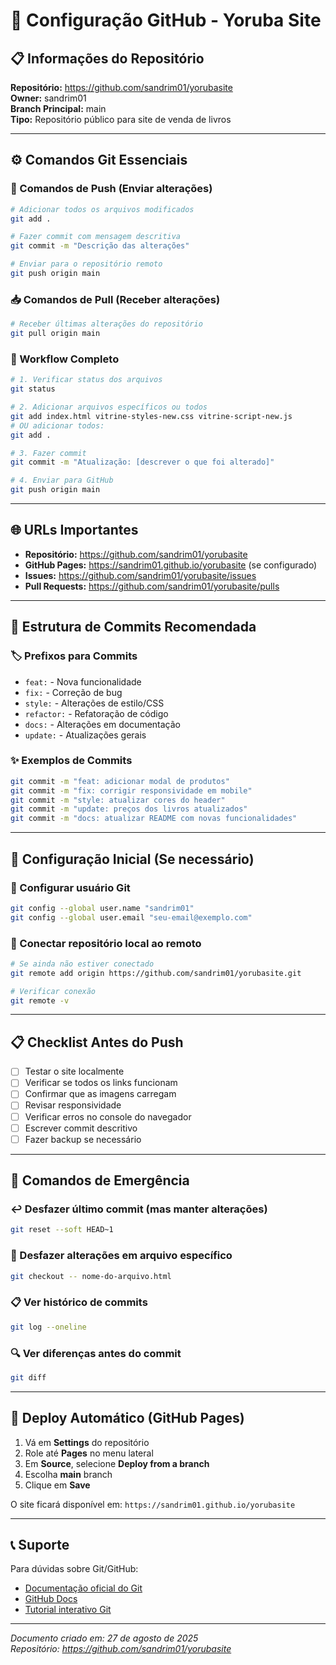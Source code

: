 # 🔧 Configuração GitHub - Yoruba Site

## 📋 Informações do Repositório

**Repositório:** https://github.com/sandrim01/yorubasite  
**Owner:** sandrim01  
**Branch Principal:** main  
**Tipo:** Repositório público para site de venda de livros

---

## ⚙️ Comandos Git Essenciais

### 🚀 Comandos de Push (Enviar alterações)

```bash
# Adicionar todos os arquivos modificados
git add .

# Fazer commit com mensagem descritiva
git commit -m "Descrição das alterações"

# Enviar para o repositório remoto
git push origin main
```

### 📥 Comandos de Pull (Receber alterações)

```bash
# Receber últimas alterações do repositório
git pull origin main
```

### 🔄 Workflow Completo

```bash
# 1. Verificar status dos arquivos
git status

# 2. Adicionar arquivos específicos ou todos
git add index.html vitrine-styles-new.css vitrine-script-new.js
# OU adicionar todos:
git add .

# 3. Fazer commit
git commit -m "Atualização: [descrever o que foi alterado]"

# 4. Enviar para GitHub
git push origin main
```

---

## 🌐 URLs Importantes

- **Repositório:** https://github.com/sandrim01/yorubasite
- **GitHub Pages:** https://sandrim01.github.io/yorubasite (se configurado)
- **Issues:** https://github.com/sandrim01/yorubasite/issues
- **Pull Requests:** https://github.com/sandrim01/yorubasite/pulls

---

## 📂 Estrutura de Commits Recomendada

### 🏷️ Prefixos para Commits

- `feat:` - Nova funcionalidade
- `fix:` - Correção de bug
- `style:` - Alterações de estilo/CSS
- `refactor:` - Refatoração de código
- `docs:` - Alterações em documentação
- `update:` - Atualizações gerais

### ✨ Exemplos de Commits

```bash
git commit -m "feat: adicionar modal de produtos"
git commit -m "fix: corrigir responsividade em mobile"
git commit -m "style: atualizar cores do header"
git commit -m "update: preços dos livros atualizados"
git commit -m "docs: atualizar README com novas funcionalidades"
```

---

## 🔐 Configuração Inicial (Se necessário)

### 👤 Configurar usuário Git

```bash
git config --global user.name "sandrim01"
git config --global user.email "seu-email@exemplo.com"
```

### 🔗 Conectar repositório local ao remoto

```bash
# Se ainda não estiver conectado
git remote add origin https://github.com/sandrim01/yorubasite.git

# Verificar conexão
git remote -v
```

---

## 📋 Checklist Antes do Push

- [ ] Testar o site localmente
- [ ] Verificar se todos os links funcionam
- [ ] Confirmar que as imagens carregam
- [ ] Revisar responsividade
- [ ] Verificar erros no console do navegador
- [ ] Escrever commit descritivo
- [ ] Fazer backup se necessário

---

## 🚨 Comandos de Emergência

### ↩️ Desfazer último commit (mas manter alterações)

```bash
git reset --soft HEAD~1
```

### 🔄 Desfazer alterações em arquivo específico

```bash
git checkout -- nome-do-arquivo.html
```

### 📋 Ver histórico de commits

```bash
git log --oneline
```

### 🔍 Ver diferenças antes do commit

```bash
git diff
```

---

## 📱 Deploy Automático (GitHub Pages)

1. Vá em **Settings** do repositório
2. Role até **Pages** no menu lateral
3. Em **Source**, selecione **Deploy from a branch**
4. Escolha **main** branch
5. Clique em **Save**

O site ficará disponível em: `https://sandrim01.github.io/yorubasite`

---

## 📞 Suporte

Para dúvidas sobre Git/GitHub:
- [Documentação oficial do Git](https://git-scm.com/docs)
- [GitHub Docs](https://docs.github.com)
- [Tutorial interativo Git](https://learngitbranching.js.org/)

---

*Documento criado em: 27 de agosto de 2025*  
*Repositório: https://github.com/sandrim01/yorubasite*
